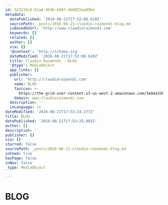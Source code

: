 ```yaml
---
id: 323219c0-81a4-454b-b997-db0925aa89bd
metadata:
  datePublished: '2016-08-21T17:52:08.610Z'
  sourcePath: _posts/2016-08-21-claudio-raimondi-blog.md
  isBasedOnUrl: 'http://www.claudioraimondi.com'
  keywords: []
  related: []
  author: []
  via: {}
  '@context': 'http://schema.org'
  dateModified: '2016-08-21T17:52:08.610Z'
  title: Claudio Raimondi - BLOG
  '@type': MediaObject
  app_links: []
  publisher:
    url: 'http://claudioraimondi.com'
    name: BLOG
    favicon: >-
      https://the-grid-user-content.s3-us-west-2.amazonaws.com/3e9da336-8579-432a-adcc-304b541551c5.jpg
    domain: www.claudioraimondi.com
  description: ''
  inLanguage: it
dateModified: '2016-08-21T17:53:24.277Z'
title: BLOG
datePublished: '2016-08-21T17:53:25.003Z'
author: []
description: ''
publisher: {}
via: {}
starred: false
sourcePath: _posts/2016-08-21-claudio-raimondi-blog.md
inFeed: true
hasPage: false
inNav: false
_type: MediaObject

---
```

# BLOG
